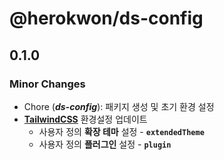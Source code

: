 # @herokwon/ds-config

## 0.1.0

### Minor Changes

- Chore (**_ds-config_**): 패키지 생성 및 초기 환경 설정
- [**TailwindCSS**](https://tailwindcss.com) 환경설정 업데이트
  - 사용자 정의 **확장 테마** 설정 - **`extendedTheme`**
  - 사용자 정의 **플러그인** 설정 - **`plugin`**
